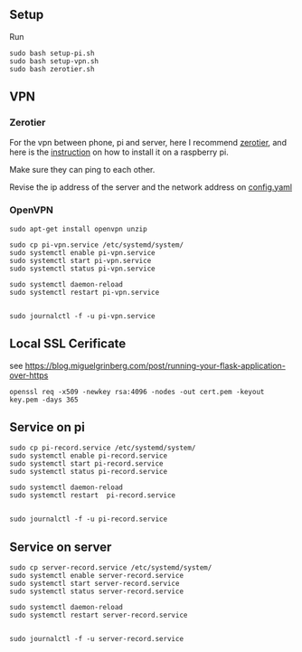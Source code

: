 ## Setup
Run 
```
sudo bash setup-pi.sh
sudo bash setup-vpn.sh
sudo bash zerotier.sh
``` 

## VPN
### Zerotier
For the vpn between phone, pi and server, here I recommend [zerotier](https://www.zerotier.com/download/), and here is the [instruction](https://linuxhint.com/install-use-zerotier-raspberry-pi-virtual-network/) on
how to install it on a raspberry pi.

Make sure they can ping to each other.

Revise the ip address of the server and the network address on [config.yaml](./config.yaml)

### OpenVPN
```
sudo apt-get install openvpn unzip
```

```
sudo cp pi-vpn.service /etc/systemd/system/
sudo systemctl enable pi-vpn.service
sudo systemctl start pi-vpn.service
sudo systemctl status pi-vpn.service

sudo systemctl daemon-reload
sudo systemctl restart pi-vpn.service


sudo journalctl -f -u pi-vpn.service

```

## Local SSL Cerificate
see https://blog.miguelgrinberg.com/post/running-your-flask-application-over-https

```
openssl req -x509 -newkey rsa:4096 -nodes -out cert.pem -keyout key.pem -days 365
```

## Service on pi
```
sudo cp pi-record.service /etc/systemd/system/
sudo systemctl enable pi-record.service
sudo systemctl start pi-record.service
sudo systemctl status pi-record.service

sudo systemctl daemon-reload
sudo systemctl restart  pi-record.service


sudo journalctl -f -u pi-record.service

```
## Service on server
```
sudo cp server-record.service /etc/systemd/system/
sudo systemctl enable server-record.service
sudo systemctl start server-record.service
sudo systemctl status server-record.service

sudo systemctl daemon-reload
sudo systemctl restart server-record.service


sudo journalctl -f -u server-record.service

```

